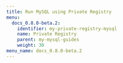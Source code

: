 ```yaml
---
title: Run MySQL using Private Registry
menu:
  docs_0.8.0-beta.2:
    identifier: my-private-registry-mysql
    name: Private Registry
    parent: my-mysql-guides
    weight: 30
menu_name: docs_0.8.0-beta.2
---
```

